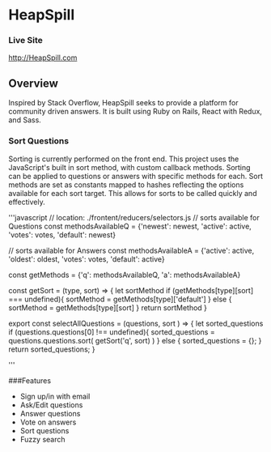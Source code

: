 # HeapSpill

### Live Site
http://HeapSpill.com

## Overview
Inspired by Stack Overflow, HeapSpill seeks to provide a platform for community driven answers. It is built using Ruby on Rails, React with Redux, and Sass.

### Sort Questions
Sorting is currently performed on the front end. This project uses the JavaScript's built in sort method, with custom callback methods. Sorting can be applied to questions or answers with specific methods for each. Sort methods are set as constants mapped to hashes reflecting the options available for each sort target. This allows for sorts to be called quickly and effectively.

'''javascript
// location: ./frontent/reducers/selectors.js
// sorts available for Questions
const methodsAvailableQ = {'newest': newest, 'active': active,
  'votes': votes, 'default': newest}

// sorts available for Answers
const methodsAvailableA = {'active': active, 'oldest': oldest,
  'votes': votes, 'default': active}

const getMethods = {'q': methodsAvailableQ, 'a': methodsAvailableA}

const getSort = (type, sort) => {
  let sortMethod
  if (getMethods[type][sort] === undefined){
    sortMethod = getMethods[type]['default']
  } else {
    sortMethod = getMethods[type][sort]
  }
  return sortMethod
}

export const selectAllQuestions = (questions, sort ) => {
  let sorted_questions
  if (questions.questions[0] !== undefined){
    sorted_questions = questions.questions.sort( getSort('q', sort) )
  } else {
    sorted_questions = {};
  }
  return sorted_questions;
}

'''



###Features
* Sign up/in with email
* Ask/Edit questions
* Answer questions
* Vote on answers
* Sort questions
* Fuzzy search
